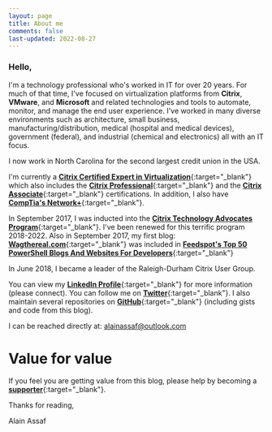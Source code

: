 ```yaml
---
layout: page
title: About me
comments: false
last-updated: 2022-08-27
---
```


### Hello,


I'm a technology professional who's worked in IT for over 20 years. For much of that time, I've focused on virtualization platforms from **Citrix**, **VMware**, and **Microsoft** and  related technologies and tools to automate, monitor, and manage the end user experience. I've worked in many diverse environments such as architecture, small business, manufacturing/distribution, medical (hospital and medical devices), government (federal), and industrial (chemical and electronics) all with an IT focus.

I now work in North Carolina for the second largest credit union in the USA.

I'm currently a [**Citrix Certified Expert in Virtualization**](https://www.credly.com/badges/d0ec8210-1df1-46c9-832a-9ea9d68a8477){:target="_blank"} which also includes the [**Citrix Professional**](https://www.credly.com/badges/c5d5dacc-923a-467a-bc94-3bcdeeb5aefe){:target="_blank"} and the [**Citrix Associate**](https://www.credly.com/badges/92539693-3fd4-4be7-9895-052e984718c7){:target="_blank"} certifications. In addition, I also have [**CompTia's Network+**](https://www.credly.com/badges/d8f50606-7cff-456a-ad30-7b2f95f883df){:target="_blank"}.

In September 2017, I was inducted into the [**Citrix Technology Advocates Program**](https://www.credly.com/badges/0958b5f9-561c-4997-8354-66260be98368){:target="_blank"}. I've been renewed for this terrific program 2018-2022. Also in September 2017, my first blog: [**Wagthereal.com**](https://wagthereal.com){:target="_blank"} was included in [**Feedspot's Top 50 PowerShell Blogs And Websites For Developers**](http://blog.feedspot.com/powershell_blogs/){:target="_blank"}

In June 2018, I became a leader of the Raleigh-Durham Citrix User Group.

You can view my [**LinkedIn Profile**](http://www.linkedin.com/in/alainassaf){:target="_blank"} for more information (please connect). You can follow me on [**Twitter**](http://www.twitter.com/alainassaf){:target="_blank"}. I also maintain several repositories on [**GitHub**](https://github.com/alainassaf){:target="_blank"} (including gists and code from this blog).


I can be reached directly at: <alainassaf@outlook.com>

# Value for value
If you feel you are getting value from this blog, please help by becoming a [**supporter**](https://www.paypal.com/donate?hosted_button_id=73HNLGA2SGLLU){:target="_blank"}.

Thanks for reading,

Alain Assaf